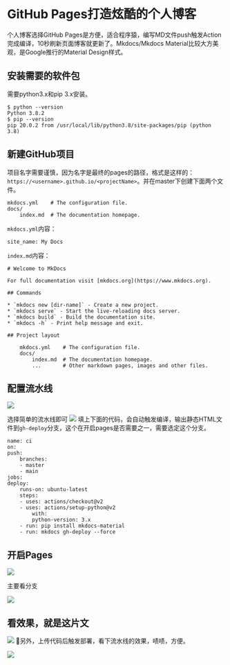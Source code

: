 # GitHub Pages打造炫酷的个人博客

个人博客选择GitHub Pages是方便，适合程序猿，编写MD文件push触发Action完成编译，10秒刷新页面博客就更新了。Mkdocs/Mkdocs Material比较大方美观，是Google推行的Material Design样式。

## 安装需要的软件包
需要python3.x和pip 3.x安装。

    $ python --version
    Python 3.8.2
    $ pip --version
    pip 20.0.2 from /usr/local/lib/python3.8/site-packages/pip (python 3.8)

## 新建GitHub项目
项目名字需要谨慎，因为名字是最终的pages的路径，格式是这样的：`https://<username>.github.io/<projectName>`。并在master下创建下面两个文件。

    mkdocs.yml    # The configuration file.
    docs/
        index.md  # The documentation homepage.


`mkdocs.yml`内容：

    site_name: My Docs

`index.md`内容：
    
    # Welcome to MkDocs

    For full documentation visit [mkdocs.org](https://www.mkdocs.org).

    ## Commands

    * `mkdocs new [dir-name]` - Create a new project.
    * `mkdocs serve` - Start the live-reloading docs server.
    * `mkdocs build` - Build the documentation site.
    * `mkdocs -h` - Print help message and exit.

    ## Project layout

        mkdocs.yml    # The configuration file.
        docs/
            index.md  # The documentation homepage.
            ...       # Other markdown pages, images and other files.


## 配置流水线
![](https://img.alicdn.com/imgextra/i3/O1CN016FJ1c71IAG7tolImQ_!!6000000000852-2-tps-1116-232.png)

选择简单的流水线即可
![](https://img.alicdn.com/imgextra/i2/O1CN01uslMcl1P94PORKA2A_!!6000000001797-2-tps-778-448.png)
填上下面的代码，会自动触发编译，输出静态HTML文件到`gh-deploy`分支，这个在开启pages是否需要之一，需要选定这个分支。

    name: ci
    on:
    push:
        branches:
        - master
        - main
    jobs:
    deploy:
        runs-on: ubuntu-latest
        steps:
        - uses: actions/checkout@v2
        - uses: actions/setup-python@v2
            with:
            python-version: 3.x
        - run: pip install mkdocs-material
        - run: mkdocs gh-deploy --force

## 开启Pages
![](https://img.alicdn.com/imgextra/i2/O1CN01OMnNCK28klicUrehn_!!6000000007971-2-tps-1366-134.png)

主要看分支

![](https://img.alicdn.com/imgextra/i4/O1CN01OuP68R1PhsVegPZqL_!!6000000001873-2-tps-1480-580.png)

## 看效果，就是这片文
![](https://img.alicdn.com/imgextra/i3/O1CN01P99uR11VfwWvn9T0W_!!6000000002681-2-tps-2482-1252.png)

另外，上传代码后触发部署，看下流水线的效果，啧啧，方便。

![](https://img.alicdn.com/imgextra/i4/O1CN01LSx55a1wHClOQmJhV_!!6000000006282-2-tps-2784-1056.png)